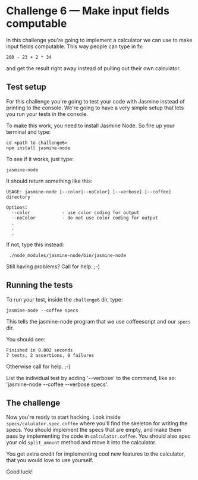 Challenge 6 — Make input fields computable
======

In this challenge you're going to implement a calculator we can use to make input fields computable. This way people can type in fx:

    200 - 23 + 2 * 34

and get the result right away instead of pulling out their own calculator.

Test setup
------
For this challenge you're going to test your code with Jasmine instead of printing to the console. We're going to have a very simple setup that lets you run your tests in the console.

To make this work, you need to install Jasmine Node. So fire up your terminal and type:

    cd <path to challenge6>
    npm install jasmine-node

To see if it works, just type:

    jasmine-node
    
It should return something like this:

    USAGE: jasmine-node [--color|--noColor] [--verbose] [--coffee] directory

    Options:
      --color            - use color coding for output
      --noColor          - do not use color coding for output
      .
      .
      .

If not, type this instead:
    
     ./node_modules/jasmine-node/bin/jasmine-node

Still having problems? Call for help. ;-)

Running the tests
------

To run your test, inside the `challenge6` dir, type:

    jasmine-node --coffee specs

This tells the jasmine-node program that we use coffeescript and our `specs` dir.

You should see:

    Finished in 0.002 seconds
    7 tests, 2 assertions, 0 failures

Otherwise call for help. ;-)

List the individual test by adding '--verbose' to the command, like so: 'jasmine-node --coffee --verbose specs'.

The challenge
------

Now you're ready to start hacking. Look inside `specs/calulator.spec.coffee` where you'll find the skeleton for writing the specs. 
You should implement the specs that are empty, and make them pass by implementing the code in `calculator.coffee`.
You should also spec your old `split_amount` method and move it into the calculator.

You get extra credit for implementing cool new features to the calculator, that you would love to use yourself.

Good luck!
